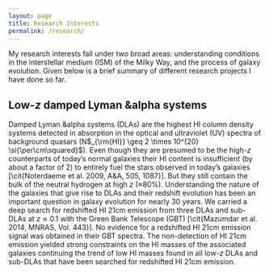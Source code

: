 ```yaml
---
layout: page
title: Research Interests
permalink: /research/
---
```

My research interests fall under two broad areas: understanding conditions in the interstellar medium (ISM) of the Milky Way,
and the process of galaxy evolution. Given below is a brief summary of different research projects I have done so far.

## Low-_z_ damped Lyman &alpha systems
Damped Lyman &alpha systems (DLAs) are the highest HI column density systems detected in absorption in the optical and ultraviolet (UV) spectra of background quasars (N$_{\rm{HI}} \geq 2 \times 10^{20} \si{\per\cm\squared}$). Even though they are presumed to be the high-$z$ counterparts of today’s normal galaxies their HI content is insufficient (by about a factor of 2) to entirely fuel the stars observed in today’s galaxies [\cit{Noterdaeme et al. 2009, A$\&$A, 505, 1087}]. But they still contain the bulk of the neutral hydrogen at high $z$ ($\approx$80\%). Understanding the nature of the galaxies that give rise to DLAs and their redshift evolution has been an important question in galaxy evolution for nearly 30 years. We carried a deep search for redshifted HI 21cm emission from three DLAs and sub-DLAs at $z\approx0.1$ with the Green Bank Telescope (GBT) [\cit{Mazumdar et al. 2014, MNRAS, Vol. 443}]. No evidence for a redshifted HI 21cm emission signal was obtained in their GBT spectra. The non-detection of HI 21cm emission yielded strong constraints on the HI masses of the associated galaxies continuing the trend of low HI masses found in all low-$z$ DLAs and sub-DLAs that have been searched for redshifted HI 21cm emission.

